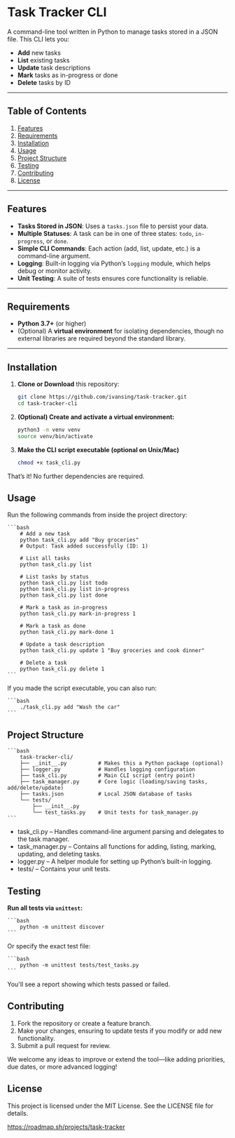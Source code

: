 # Task Tracker CLI

A command-line tool written in Python to manage tasks stored in a JSON file. This CLI lets you:

- **Add** new tasks
- **List** existing tasks
- **Update** task descriptions
- **Mark** tasks as in-progress or done
- **Delete** tasks by ID

---

## Table of Contents

1. [Features](#features)  
2. [Requirements](#requirements)  
3. [Installation](#installation)  
4. [Usage](#usage)  
5. [Project Structure](#project-structure)  
6. [Testing](#testing)  
7. [Contributing](#contributing)  
8. [License](#license)

---

## Features

- **Tasks Stored in JSON**: Uses a `tasks.json` file to persist your data.  
- **Multiple Statuses**: A task can be in one of three states: `todo`, `in-progress`, or `done`.  
- **Simple CLI Commands**: Each action (add, list, update, etc.) is a command-line argument.  
- **Logging**: Built-in logging via Python’s `logging` module, which helps debug or monitor activity.  
- **Unit Testing**: A suite of tests ensures core functionality is reliable.

---

## Requirements

- **Python 3.7+** (or higher)  
- (Optional) A **virtual environment** for isolating dependencies, though no external libraries are required beyond the standard library.  

---

## Installation

1. **Clone or Download** this repository:
   ```bash
   git clone https://github.com/ivansing/task-tracker.git
   cd task-tracker-cli
    ```

2. **(Optional) Create and activate a virtual environment:**
    ```bash
    python3 -m venv venv
    source venv/bin/activate
    ```
3. **Make the CLI script executable (optional on Unix/Mac)**
    ```bash
    chmod +x task_cli.py
    ```

That’s it! No further dependencies are required.

## Usage

Run the following commands from inside the project directory:

    ```bash
        # Add a new task
        python task_cli.py add "Buy groceries"
        # Output: Task added successfully (ID: 1)

        # List all tasks
        python task_cli.py list

        # List tasks by status
        python task_cli.py list todo
        python task_cli.py list in-progress
        python task_cli.py list done

        # Mark a task as in-progress
        python task_cli.py mark-in-progress 1

        # Mark a task as done
        python task_cli.py mark-done 1

        # Update a task description
        python task_cli.py update 1 "Buy groceries and cook dinner"

        # Delete a task
        python task_cli.py delete 1
    ```

If you made the script executable, you can also run:

    ```bash
        ./task_cli.py add "Wash the car"
    ```

## Project Structure

    ```bash
        task-tracker-cli/
        ├── __init__.py          # Makes this a Python package (optional)
        ├── logger.py            # Handles logging configuration
        ├── task_cli.py          # Main CLI script (entry point)
        ├── task_manager.py      # Core logic (loading/saving tasks, add/delete/update)
        ├── tasks.json           # Local JSON database of tasks
        └── tests/
            ├── __init__.py
            └── test_tasks.py    # Unit tests for task_manager.py
    ```

- task_cli.py – Handles command-line argument parsing and delegates to the task manager.
- task_manager.py – Contains all functions for adding, listing, marking, updating, and deleting tasks.
- logger.py – A helper module for setting up Python’s built-in logging.
- tests/ – Contains your unit tests.

## Testing

**Run all tests via `unittest`:**

    ```bash
        python -m unittest discover
    ```
Or specify the exact test file:

    ```bash
        python -m unittest tests/test_tasks.py
    ```
You'll see a report showing which tests passed or failed.

## Contributing

1. Fork the repository or create a feature branch.
2. Make your changes, ensuring to update tests if you modify or add new functionality.
3. Submit a pull request for review.

We welcome any ideas to improve or extend the tool—like adding priorities, due dates, or more advanced logging!

## License

This project is licensed under the MIT License. See the LICENSE file for details.


https://roadmap.sh/projects/task-tracker





